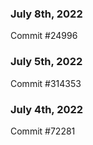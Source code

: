 ### July 8th, 2022

Commit #24996

### July 5th, 2022

Commit #314353


### July 4th, 2022

Commit #72281
